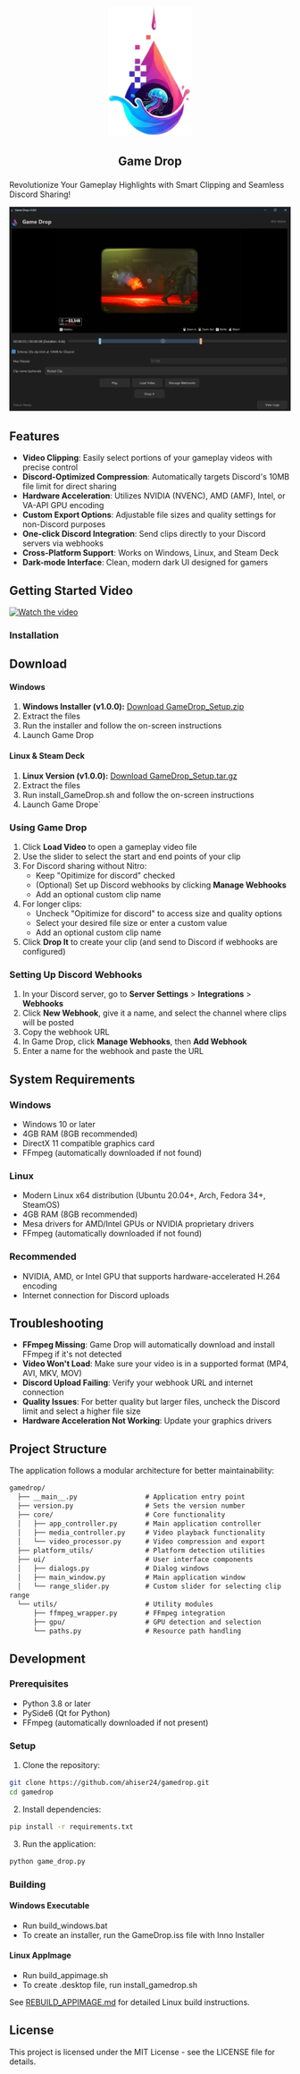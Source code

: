 <p align="center">
  <img src="gamedrop/assets/logo.png" alt="Game Drop Logo" width="150">
</p>


## <p style="text-align: center;">Game Drop</p>

Revolutionize Your Gameplay Highlights with Smart Clipping and Seamless Discord Sharing!


<p align="center">
  <img src="gamedrop/assets/Game Drop.png" alt="Game Drop Logo">
</p>

## Features

- **Video Clipping**: Easily select portions of your gameplay videos with precise control
- **Discord-Optimized Compression**: Automatically targets Discord's 10MB file limit for direct sharing
- **Hardware Acceleration**: Utilizes NVIDIA (NVENC), AMD (AMF), Intel, or VA-API GPU encoding
- **Custom Export Options**: Adjustable file sizes and quality settings for non-Discord purposes
- **One-click Discord Integration**: Send clips directly to your Discord servers via webhooks
- **Cross-Platform Support**: Works on Windows, Linux, and Steam Deck
- **Dark-mode Interface**: Clean, modern dark UI designed for gamers

## Getting Started Video
[![Watch the video](https://img.youtube.com/vi/jyNgILNK-KI/maxresdefault.jpg)](https://www.youtube.com/watch?v=jyNgILNK-KI)

### Installation
## Download

#### Windows
1. **Windows Installer (v1.0.0):** [Download GameDrop_Setup.zip](https://github.com/ahiser24/GameDrop/releases/download/v1.0.0/GameDrop_Setup.zip)
2. Extract the files
3. Run the installer and follow the on-screen instructions
4. Launch Game Drop

#### Linux & Steam Deck
1. **Linux Version (v1.0.0):** [Download GameDrop_Setup.tar.gz](https://github.com/ahiser24/GameDrop/releases/download/v1.0.0/GameDrop_Setup.tar.gz)
2. Extract the files
3. Run install_GameDrop.sh and follow the on-screen instructions
4. Launch Game Drope`

### Using Game Drop
1. Click **Load Video** to open a gameplay video file
2. Use the slider to select the start and end points of your clip
3. For Discord sharing without Nitro:
   - Keep "Opitimize for discord" checked
   - (Optional) Set up Discord webhooks by clicking **Manage Webhooks**
   - Add an optional custom clip name
4. For longer clips:
   - Uncheck "Opitimize for discord" to access size and quality options
   - Select your desired file size or enter a custom value
   - Add an optional custom clip name
5. Click **Drop It** to create your clip (and send to Discord if webhooks are configured)

### Setting Up Discord Webhooks

1. In your Discord server, go to **Server Settings** > **Integrations** > **Webhooks**
2. Click **New Webhook**, give it a name, and select the channel where clips will be posted
3. Copy the webhook URL
4. In Game Drop, click **Manage Webhooks**, then **Add Webhook**
5. Enter a name for the webhook and paste the URL

## System Requirements

### Windows
- Windows 10 or later
- 4GB RAM (8GB recommended)
- DirectX 11 compatible graphics card
- FFmpeg (automatically downloaded if not found)

### Linux
- Modern Linux x64 distribution (Ubuntu 20.04+, Arch, Fedora 34+, SteamOS)
- 4GB RAM (8GB recommended)
- Mesa drivers for AMD/Intel GPUs or NVIDIA proprietary drivers
- FFmpeg (automatically downloaded if not found)

### Recommended
- NVIDIA, AMD, or Intel GPU that supports hardware-accelerated H.264 encoding
- Internet connection for Discord uploads

## Troubleshooting

- **FFmpeg Missing**: Game Drop will automatically download and install FFmpeg if it's not detected
- **Video Won't Load**: Make sure your video is in a supported format (MP4, AVI, MKV, MOV)
- **Discord Upload Failing**: Verify your webhook URL and internet connection
- **Quality Issues**: For better quality but larger files, uncheck the Discord limit and select a higher file size
- **Hardware Acceleration Not Working**: Update your graphics drivers

## Project Structure

The application follows a modular architecture for better maintainability:

```
gamedrop/
  ├── __main__.py                 # Application entry point
  ├── version.py                  # Sets the version number
  ├── core/                       # Core functionality
  │   ├── app_controller.py       # Main application controller
  │   ├── media_controller.py     # Video playback functionality
  │   └── video_processor.py      # Video compression and export
  ├── platform_utils/             # Platform detection utilities
  ├── ui/                         # User interface components
  │   ├── dialogs.py              # Dialog windows
  │   ├── main_window.py          # Main application window
  │   └── range_slider.py         # Custom slider for selecting clip range
  └── utils/                      # Utility modules
      ├── ffmpeg_wrapper.py       # FFmpeg integration
      ├── gpu/                    # GPU detection and selection
      └── paths.py                # Resource path handling
```

## Development

### Prerequisites

- Python 3.8 or later
- PySide6 (Qt for Python)
- FFmpeg (automatically downloaded if not present)

### Setup

1. Clone the repository:
```bash
git clone https://github.com/ahiser24/gamedrop.git
cd gamedrop
```

2. Install dependencies:
```bash
pip install -r requirements.txt
```

3. Run the application:
```bash
python game_drop.py
```

### Building

#### Windows Executable
- Run build_windows.bat
- To create an installer, run the GameDrop.iss file with Inno Installer

#### Linux AppImage
- Run build_appimage.sh
- To create .desktop file, run install_gamedrop.sh

See [REBUILD_APPIMAGE.md](REBUILD_APPIMAGE.md) for detailed Linux build instructions.

## License

This project is licensed under the MIT License - see the LICENSE file for details.
